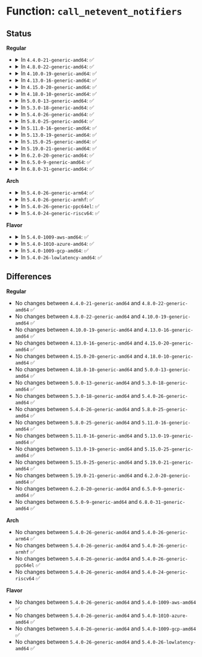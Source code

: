 # Function: <code>call_netevent_notifiers</code>

## Status
<b>Regular</b>
<ul>
<li>
<details>
<summary>In <code>4.4.0-21-generic-amd64</code>: ✅</summary>

```c
int call_netevent_notifiers(long unsigned int val, void * v)
```

```json
{
  "name": "call_netevent_notifiers",
  "collision_type": "Unique Global",
  "inline_type": "No",
  "funcs": [
    {
      "addr": 18446744071586333200,
      "name": "call_netevent_notifiers",
      "external": true,
      "loc": "net/core/netevent.c:63",
      "file": "net/core/netevent.c",
      "inline": "seen, unknown",
      "caller_inline": [],
      "caller_func": [
        "net/core/neighbour.c:neigh_timer_handler",
        "net/core/neighbour.c:neigh_update",
        "net/ipv4/route.c:__ip_do_redirect",
        "net/ipv6/route.c:rt6_do_redirect"
      ]
    }
  ],
  "symbols": [
    {
      "addr": 18446744071586333200,
      "name": "call_netevent_notifiers",
      "section": ".text",
      "bind": "STB_GLOBAL",
      "size": 29
    }
  ]
}
```
</details>
</li>
<li>
<details>
<summary>In <code>4.8.0-22-generic-amd64</code>: ✅</summary>

```c
int call_netevent_notifiers(long unsigned int val, void * v)
```

```json
{
  "name": "call_netevent_notifiers",
  "collision_type": "Unique Global",
  "inline_type": "No",
  "funcs": [
    {
      "addr": 18446744071586766016,
      "name": "call_netevent_notifiers",
      "external": true,
      "loc": "net/core/netevent.c:63",
      "file": "net/core/netevent.c",
      "inline": "seen, unknown",
      "caller_inline": [],
      "caller_func": [
        "net/core/neighbour.c:neigh_proc_update",
        "net/core/neighbour.c:neightbl_set",
        "net/core/neighbour.c:neigh_update",
        "net/core/neighbour.c:neigh_timer_handler",
        "net/ipv4/route.c:__ip_do_redirect",
        "net/ipv6/route.c:rt6_do_redirect"
      ]
    }
  ],
  "symbols": [
    {
      "addr": 18446744071586766016,
      "name": "call_netevent_notifiers",
      "section": ".text",
      "bind": "STB_GLOBAL",
      "size": 29
    }
  ]
}
```
</details>
</li>
<li>
<details>
<summary>In <code>4.10.0-19-generic-amd64</code>: ✅</summary>

```c
int call_netevent_notifiers(long unsigned int val, void * v)
```

```json
{
  "name": "call_netevent_notifiers",
  "collision_type": "Unique Global",
  "inline_type": "No",
  "funcs": [
    {
      "addr": 18446744071586952592,
      "name": "call_netevent_notifiers",
      "external": true,
      "loc": "net/core/netevent.c:63",
      "file": "net/core/netevent.c",
      "inline": "seen, unknown",
      "caller_inline": [],
      "caller_func": [
        "net/core/neighbour.c:neigh_proc_update",
        "net/core/neighbour.c:neightbl_set",
        "net/core/neighbour.c:neigh_update",
        "net/core/neighbour.c:neigh_timer_handler",
        "net/core/neighbour.c:neigh_cleanup_and_release",
        "net/ipv4/route.c:__ip_do_redirect",
        "net/ipv6/route.c:rt6_do_redirect"
      ]
    }
  ],
  "symbols": [
    {
      "addr": 18446744071586952592,
      "name": "call_netevent_notifiers",
      "section": ".text",
      "bind": "STB_GLOBAL",
      "size": 29
    }
  ]
}
```
</details>
</li>
<li>
<details>
<summary>In <code>4.13.0-16-generic-amd64</code>: ✅</summary>

```c
int call_netevent_notifiers(long unsigned int val, void * v)
```

```json
{
  "name": "call_netevent_notifiers",
  "collision_type": "Unique Global",
  "inline_type": "No",
  "funcs": [
    {
      "addr": 18446744071587077392,
      "name": "call_netevent_notifiers",
      "external": true,
      "loc": "net/core/netevent.c:63",
      "file": "net/core/netevent.c",
      "inline": "seen, unknown",
      "caller_inline": [],
      "caller_func": [
        "net/core/neighbour.c:neigh_proc_update",
        "net/core/neighbour.c:neightbl_set",
        "net/core/neighbour.c:neigh_update",
        "net/core/neighbour.c:neigh_timer_handler",
        "net/core/neighbour.c:neigh_cleanup_and_release",
        "net/ipv4/route.c:__ip_do_redirect",
        "net/ipv6/route.c:rt6_do_redirect"
      ]
    }
  ],
  "symbols": [
    {
      "addr": 18446744071587077392,
      "name": "call_netevent_notifiers",
      "section": ".text",
      "bind": "STB_GLOBAL",
      "size": 29
    }
  ]
}
```
</details>
</li>
<li>
<details>
<summary>In <code>4.15.0-20-generic-amd64</code>: ✅</summary>

```c
int call_netevent_notifiers(long unsigned int val, void * v)
```

```json
{
  "name": "call_netevent_notifiers",
  "collision_type": "Unique Global",
  "inline_type": "No",
  "funcs": [
    {
      "addr": 18446744071587579008,
      "name": "call_netevent_notifiers",
      "external": true,
      "loc": "net/core/netevent.c:63",
      "file": "net/core/netevent.c",
      "inline": "seen, unknown",
      "caller_inline": [],
      "caller_func": [
        "net/core/neighbour.c:neigh_proc_update",
        "net/core/neighbour.c:neightbl_set",
        "net/core/neighbour.c:neigh_update",
        "net/core/neighbour.c:neigh_timer_handler",
        "net/core/neighbour.c:neigh_cleanup_and_release",
        "net/ipv4/route.c:__ip_do_redirect",
        "net/ipv4/sysctl_net_ipv4.c:proc_fib_multipath_hash_policy",
        "net/ipv6/route.c:rt6_do_redirect"
      ]
    }
  ],
  "symbols": [
    {
      "addr": 18446744071587579008,
      "name": "call_netevent_notifiers",
      "section": ".text",
      "bind": "STB_GLOBAL",
      "size": 29
    }
  ]
}
```
</details>
</li>
<li>
<details>
<summary>In <code>4.18.0-10-generic-amd64</code>: ✅</summary>

```c
int call_netevent_notifiers(long unsigned int val, void * v)
```

```json
{
  "name": "call_netevent_notifiers",
  "collision_type": "Unique Global",
  "inline_type": "No",
  "funcs": [
    {
      "addr": 18446744071587888064,
      "name": "call_netevent_notifiers",
      "external": true,
      "loc": "net/core/netevent.c:63",
      "file": "net/core/netevent.c",
      "inline": "seen, unknown",
      "caller_inline": [],
      "caller_func": [
        "net/core/neighbour.c:neigh_proc_update",
        "net/core/neighbour.c:neightbl_set",
        "net/core/neighbour.c:neigh_update",
        "net/core/neighbour.c:neigh_timer_handler",
        "net/core/neighbour.c:neigh_cleanup_and_release",
        "net/ipv4/route.c:__ip_do_redirect",
        "net/ipv4/sysctl_net_ipv4.c:proc_fib_multipath_hash_policy",
        "net/ipv6/route.c:rt6_do_redirect",
        "net/ipv6/sysctl_net_ipv6.c:proc_rt6_multipath_hash_policy"
      ]
    }
  ],
  "symbols": [
    {
      "addr": 18446744071587888064,
      "name": "call_netevent_notifiers",
      "section": ".text",
      "bind": "STB_GLOBAL",
      "size": 29
    }
  ]
}
```
</details>
</li>
<li>
<details>
<summary>In <code>5.0.0-13-generic-amd64</code>: ✅</summary>

```c
int call_netevent_notifiers(long unsigned int val, void * v)
```

```json
{
  "name": "call_netevent_notifiers",
  "collision_type": "Unique Global",
  "inline_type": "No",
  "funcs": [
    {
      "addr": 18446744071588029840,
      "name": "call_netevent_notifiers",
      "external": true,
      "loc": "net/core/netevent.c:63",
      "file": "net/core/netevent.c",
      "inline": "seen, unknown",
      "caller_inline": [],
      "caller_func": [
        "net/core/neighbour.c:neigh_proc_update",
        "net/core/neighbour.c:neightbl_set",
        "net/core/neighbour.c:__neigh_update",
        "net/core/neighbour.c:neigh_timer_handler",
        "net/core/neighbour.c:neigh_cleanup_and_release",
        "net/ipv4/route.c:__ip_do_redirect",
        "net/ipv4/sysctl_net_ipv4.c:proc_fib_multipath_hash_policy",
        "net/ipv4/sysctl_net_ipv4.c:ipv4_fwd_update_priority",
        "net/ipv6/route.c:rt6_do_redirect",
        "net/ipv6/sysctl_net_ipv6.c:proc_rt6_multipath_hash_policy"
      ]
    }
  ],
  "symbols": [
    {
      "addr": 18446744071588029840,
      "name": "call_netevent_notifiers",
      "section": ".text",
      "bind": "STB_GLOBAL",
      "size": 29
    }
  ]
}
```
</details>
</li>
<li>
<details>
<summary>In <code>5.3.0-18-generic-amd64</code>: ✅</summary>

```c
int call_netevent_notifiers(long unsigned int val, void * v)
```

```json
{
  "name": "call_netevent_notifiers",
  "collision_type": "Unique Global",
  "inline_type": "No",
  "funcs": [
    {
      "addr": 18446744071588343104,
      "name": "call_netevent_notifiers",
      "external": true,
      "loc": "net/core/netevent.c:59",
      "file": "net/core/netevent.c",
      "inline": "seen, unknown",
      "caller_inline": [],
      "caller_func": [
        "net/core/neighbour.c:neigh_proc_update",
        "net/core/neighbour.c:neightbl_set",
        "net/core/neighbour.c:__neigh_update",
        "net/core/neighbour.c:neigh_timer_handler",
        "net/core/neighbour.c:neigh_cleanup_and_release",
        "net/ipv4/route.c:__ip_do_redirect",
        "net/ipv4/sysctl_net_ipv4.c:proc_fib_multipath_hash_policy",
        "net/ipv4/sysctl_net_ipv4.c:ipv4_fwd_update_priority",
        "net/ipv6/route.c:rt6_do_redirect",
        "net/ipv6/sysctl_net_ipv6.c:proc_rt6_multipath_hash_policy"
      ]
    }
  ],
  "symbols": [
    {
      "addr": 18446744071588343104,
      "name": "call_netevent_notifiers",
      "section": ".text",
      "bind": "STB_GLOBAL",
      "size": 29
    }
  ]
}
```
</details>
</li>
<li>
<details>
<summary>In <code>5.4.0-26-generic-amd64</code>: ✅</summary>

```c
int call_netevent_notifiers(long unsigned int val, void * v)
```

```json
{
  "name": "call_netevent_notifiers",
  "collision_type": "Unique Global",
  "inline_type": "No",
  "funcs": [
    {
      "addr": 18446744071588549552,
      "name": "call_netevent_notifiers",
      "external": true,
      "loc": "net/core/netevent.c:59",
      "file": "net/core/netevent.c",
      "inline": "seen, unknown",
      "caller_inline": [],
      "caller_func": [
        "net/core/neighbour.c:neigh_proc_update",
        "net/core/neighbour.c:neightbl_set",
        "net/core/neighbour.c:__neigh_update",
        "net/core/neighbour.c:neigh_timer_handler",
        "net/core/neighbour.c:neigh_cleanup_and_release",
        "net/ipv4/route.c:__ip_do_redirect",
        "net/ipv4/sysctl_net_ipv4.c:proc_fib_multipath_hash_policy",
        "net/ipv4/sysctl_net_ipv4.c:ipv4_fwd_update_priority",
        "net/ipv6/route.c:rt6_do_redirect",
        "net/ipv6/sysctl_net_ipv6.c:proc_rt6_multipath_hash_policy"
      ]
    }
  ],
  "symbols": [
    {
      "addr": 18446744071588549552,
      "name": "call_netevent_notifiers",
      "section": ".text",
      "bind": "STB_GLOBAL",
      "size": 29
    }
  ]
}
```
</details>
</li>
<li>
<details>
<summary>In <code>5.8.0-25-generic-amd64</code>: ✅</summary>

```c
int call_netevent_notifiers(long unsigned int val, void * v)
```

```json
{
  "name": "call_netevent_notifiers",
  "collision_type": "Unique Global",
  "inline_type": "No",
  "funcs": [
    {
      "addr": 18446744071589400608,
      "name": "call_netevent_notifiers",
      "external": true,
      "loc": "net/core/netevent.c:59",
      "file": "net/core/netevent.c",
      "inline": "seen, unknown",
      "caller_inline": [],
      "caller_func": [
        "net/core/neighbour.c:neigh_proc_update",
        "net/core/neighbour.c:neightbl_set",
        "net/core/neighbour.c:__neigh_update",
        "net/core/neighbour.c:neigh_timer_handler",
        "net/core/neighbour.c:neigh_cleanup_and_release",
        "net/ipv4/route.c:__ip_do_redirect",
        "net/ipv4/sysctl_net_ipv4.c:proc_fib_multipath_hash_policy",
        "net/ipv4/sysctl_net_ipv4.c:ipv4_fwd_update_priority",
        "net/ipv6/route.c:rt6_do_redirect",
        "net/ipv6/sysctl_net_ipv6.c:proc_rt6_multipath_hash_policy"
      ]
    }
  ],
  "symbols": [
    {
      "addr": 18446744071589400608,
      "name": "call_netevent_notifiers",
      "section": ".text",
      "bind": "STB_GLOBAL",
      "size": 29
    }
  ]
}
```
</details>
</li>
<li>
<details>
<summary>In <code>5.11.0-16-generic-amd64</code>: ✅</summary>

```c
int call_netevent_notifiers(long unsigned int val, void * v)
```

```json
{
  "name": "call_netevent_notifiers",
  "collision_type": "Unique Global",
  "inline_type": "No",
  "funcs": [
    {
      "addr": 18446744071589401488,
      "name": "call_netevent_notifiers",
      "external": true,
      "loc": "net/core/netevent.c:59",
      "file": "net/core/netevent.c",
      "inline": "seen, unknown",
      "caller_inline": [],
      "caller_func": [
        "net/core/neighbour.c:neigh_proc_update",
        "net/core/neighbour.c:neightbl_set",
        "net/core/neighbour.c:__neigh_update",
        "net/core/neighbour.c:neigh_timer_handler",
        "net/core/neighbour.c:neigh_cleanup_and_release",
        "net/ipv4/route.c:__ip_do_redirect",
        "net/ipv4/sysctl_net_ipv4.c:proc_fib_multipath_hash_policy",
        "net/ipv4/sysctl_net_ipv4.c:ipv4_fwd_update_priority",
        "net/ipv6/route.c:rt6_do_redirect",
        "net/ipv6/sysctl_net_ipv6.c:proc_rt6_multipath_hash_policy"
      ]
    }
  ],
  "symbols": [
    {
      "addr": 18446744071589401488,
      "name": "call_netevent_notifiers",
      "section": ".text",
      "bind": "STB_GLOBAL",
      "size": 29
    }
  ]
}
```
</details>
</li>
<li>
<details>
<summary>In <code>5.13.0-19-generic-amd64</code>: ✅</summary>

```c
int call_netevent_notifiers(long unsigned int val, void * v)
```

```json
{
  "name": "call_netevent_notifiers",
  "collision_type": "Unique Global",
  "inline_type": "No",
  "funcs": [
    {
      "addr": 18446744071589298672,
      "name": "call_netevent_notifiers",
      "external": true,
      "loc": "net/core/netevent.c:59",
      "file": "net/core/netevent.c",
      "inline": "seen, unknown",
      "caller_inline": [],
      "caller_func": [
        "net/core/neighbour.c:neigh_proc_update",
        "net/core/neighbour.c:neightbl_set",
        "net/core/neighbour.c:__neigh_update",
        "net/core/neighbour.c:neigh_timer_handler",
        "net/core/neighbour.c:neigh_cleanup_and_release",
        "net/ipv4/route.c:__ip_do_redirect",
        "net/ipv4/sysctl_net_ipv4.c:proc_fib_multipath_hash_policy",
        "net/ipv4/sysctl_net_ipv4.c:ipv4_fwd_update_priority",
        "net/ipv6/route.c:rt6_do_redirect",
        "net/ipv6/sysctl_net_ipv6.c:proc_rt6_multipath_hash_policy"
      ]
    }
  ],
  "symbols": [
    {
      "addr": 18446744071589298672,
      "name": "call_netevent_notifiers",
      "section": ".text",
      "bind": "STB_GLOBAL",
      "size": 29
    }
  ]
}
```
</details>
</li>
<li>
<details>
<summary>In <code>5.15.0-25-generic-amd64</code>: ✅</summary>

```c
int call_netevent_notifiers(long unsigned int val, void * v)
```

```json
{
  "name": "call_netevent_notifiers",
  "collision_type": "Unique Global",
  "inline_type": "No",
  "funcs": [
    {
      "addr": 18446744071590026848,
      "name": "call_netevent_notifiers",
      "external": true,
      "loc": "net/core/netevent.c:59",
      "file": "net/core/netevent.c",
      "inline": "seen, unknown",
      "caller_inline": [],
      "caller_func": [
        "net/core/neighbour.c:neigh_proc_update",
        "net/core/neighbour.c:neightbl_set",
        "net/core/neighbour.c:__neigh_update",
        "net/core/neighbour.c:neigh_timer_handler",
        "net/core/neighbour.c:neigh_cleanup_and_release",
        "net/ipv4/route.c:__ip_do_redirect",
        "net/ipv4/sysctl_net_ipv4.c:proc_fib_multipath_hash_fields",
        "net/ipv4/sysctl_net_ipv4.c:proc_fib_multipath_hash_policy",
        "net/ipv4/sysctl_net_ipv4.c:ipv4_fwd_update_priority",
        "net/ipv6/route.c:rt6_do_redirect",
        "net/ipv6/sysctl_net_ipv6.c:proc_rt6_multipath_hash_fields",
        "net/ipv6/sysctl_net_ipv6.c:proc_rt6_multipath_hash_policy"
      ]
    }
  ],
  "symbols": [
    {
      "addr": 18446744071590026848,
      "name": "call_netevent_notifiers",
      "section": ".text",
      "bind": "STB_GLOBAL",
      "size": 29
    }
  ]
}
```
</details>
</li>
<li>
<details>
<summary>In <code>5.19.0-21-generic-amd64</code>: ✅</summary>

```c
int call_netevent_notifiers(long unsigned int val, void * v)
```

```json
{
  "name": "call_netevent_notifiers",
  "collision_type": "Unique Global",
  "inline_type": "No",
  "funcs": [
    {
      "addr": 18446744071591568176,
      "name": "call_netevent_notifiers",
      "external": true,
      "loc": "net/core/netevent.c:59",
      "file": "net/core/netevent.c",
      "inline": "seen, unknown",
      "caller_inline": [],
      "caller_func": [
        "net/core/neighbour.c:neigh_proc_update",
        "net/core/neighbour.c:neightbl_set",
        "net/core/neighbour.c:__neigh_update",
        "net/core/neighbour.c:neigh_timer_handler",
        "net/core/neighbour.c:neigh_cleanup_and_release",
        "net/ipv4/route.c:__ip_do_redirect",
        "net/ipv4/sysctl_net_ipv4.c:proc_fib_multipath_hash_fields",
        "net/ipv4/sysctl_net_ipv4.c:proc_fib_multipath_hash_policy",
        "net/ipv4/sysctl_net_ipv4.c:ipv4_fwd_update_priority",
        "net/ipv6/route.c:rt6_do_redirect",
        "net/ipv6/sysctl_net_ipv6.c:proc_rt6_multipath_hash_fields",
        "net/ipv6/sysctl_net_ipv6.c:proc_rt6_multipath_hash_policy"
      ]
    }
  ],
  "symbols": [
    {
      "addr": 18446744071591568176,
      "name": "call_netevent_notifiers",
      "section": ".text",
      "bind": "STB_GLOBAL",
      "size": 39
    }
  ]
}
```
</details>
</li>
<li>
<details>
<summary>In <code>6.2.0-20-generic-amd64</code>: ✅</summary>

```c
int call_netevent_notifiers(long unsigned int val, void * v)
```

```json
{
  "name": "call_netevent_notifiers",
  "collision_type": "Unique Global",
  "inline_type": "No",
  "funcs": [
    {
      "addr": 18446744071593346848,
      "name": "call_netevent_notifiers",
      "external": true,
      "loc": "net/core/netevent.c:59",
      "file": "net/core/netevent.c",
      "inline": "seen, unknown",
      "caller_inline": [],
      "caller_func": [
        "net/core/neighbour.c:neigh_proc_update",
        "net/core/neighbour.c:neightbl_set",
        "net/core/neighbour.c:__neigh_update",
        "net/core/neighbour.c:neigh_timer_handler",
        "net/core/neighbour.c:neigh_cleanup_and_release",
        "net/ipv4/route.c:__ip_do_redirect",
        "net/ipv4/sysctl_net_ipv4.c:proc_fib_multipath_hash_fields",
        "net/ipv4/sysctl_net_ipv4.c:proc_fib_multipath_hash_policy",
        "net/ipv4/sysctl_net_ipv4.c:ipv4_fwd_update_priority",
        "net/ipv6/route.c:rt6_do_redirect",
        "net/ipv6/sysctl_net_ipv6.c:proc_rt6_multipath_hash_fields",
        "net/ipv6/sysctl_net_ipv6.c:proc_rt6_multipath_hash_policy"
      ]
    }
  ],
  "symbols": [
    {
      "addr": 18446744071593346848,
      "name": "call_netevent_notifiers",
      "section": ".text",
      "bind": "STB_GLOBAL",
      "size": 39
    }
  ]
}
```
</details>
</li>
<li>
<details>
<summary>In <code>6.5.0-9-generic-amd64</code>: ✅</summary>

```c
int call_netevent_notifiers(long unsigned int val, void * v)
```

```json
{
  "name": "call_netevent_notifiers",
  "collision_type": "Unique Global",
  "inline_type": "No",
  "funcs": [
    {
      "addr": 18446744071593809088,
      "name": "call_netevent_notifiers",
      "external": true,
      "loc": "net/core/netevent.c:59",
      "file": "net/core/netevent.c",
      "inline": "seen, unknown",
      "caller_inline": [],
      "caller_func": [
        "net/core/neighbour.c:neigh_proc_update",
        "net/core/neighbour.c:neightbl_set",
        "net/core/neighbour.c:__neigh_update",
        "net/core/neighbour.c:neigh_timer_handler",
        "net/core/neighbour.c:neigh_cleanup_and_release",
        "net/ipv4/route.c:__ip_do_redirect",
        "net/ipv4/sysctl_net_ipv4.c:proc_fib_multipath_hash_fields",
        "net/ipv4/sysctl_net_ipv4.c:proc_fib_multipath_hash_policy",
        "net/ipv4/sysctl_net_ipv4.c:ipv4_fwd_update_priority",
        "net/ipv6/route.c:rt6_do_redirect",
        "net/ipv6/sysctl_net_ipv6.c:proc_rt6_multipath_hash_fields",
        "net/ipv6/sysctl_net_ipv6.c:proc_rt6_multipath_hash_policy"
      ]
    }
  ],
  "symbols": [
    {
      "addr": 18446744071593809088,
      "name": "call_netevent_notifiers",
      "section": ".text",
      "bind": "STB_GLOBAL",
      "size": 39
    }
  ]
}
```
</details>
</li>
<li>
<details>
<summary>In <code>6.8.0-31-generic-amd64</code>: ✅</summary>

```c
int call_netevent_notifiers(long unsigned int val, void * v)
```

```json
{
  "name": "call_netevent_notifiers",
  "collision_type": "Unique Global",
  "inline_type": "No",
  "funcs": [
    {
      "addr": 18446744071594590544,
      "name": "call_netevent_notifiers",
      "external": true,
      "loc": "net/core/netevent.c:59",
      "file": "net/core/netevent.c",
      "inline": "seen, unknown",
      "caller_inline": [],
      "caller_func": [
        "net/core/neighbour.c:neigh_proc_update",
        "net/core/neighbour.c:neightbl_set",
        "net/core/neighbour.c:__neigh_update",
        "net/core/neighbour.c:neigh_timer_handler",
        "net/core/neighbour.c:neigh_cleanup_and_release",
        "net/ipv4/route.c:__ip_do_redirect",
        "net/ipv4/sysctl_net_ipv4.c:proc_fib_multipath_hash_fields",
        "net/ipv4/sysctl_net_ipv4.c:proc_fib_multipath_hash_policy",
        "net/ipv4/sysctl_net_ipv4.c:ipv4_fwd_update_priority",
        "net/ipv6/route.c:rt6_do_redirect",
        "net/ipv6/sysctl_net_ipv6.c:proc_rt6_multipath_hash_fields",
        "net/ipv6/sysctl_net_ipv6.c:proc_rt6_multipath_hash_policy"
      ]
    }
  ],
  "symbols": [
    {
      "addr": 18446744071594590544,
      "name": "call_netevent_notifiers",
      "section": ".text",
      "bind": "STB_GLOBAL",
      "size": 39
    }
  ]
}
```
</details>
</li>
</ul>
<b>Arch</b>
<ul>
<li>
<details>
<summary>In <code>5.4.0-26-generic-arm64</code>: ✅</summary>

```c
int call_netevent_notifiers(long unsigned int val, void * v)
```

```json
{
  "name": "call_netevent_notifiers",
  "collision_type": "Unique Global",
  "inline_type": "No",
  "funcs": [
    {
      "addr": 18446603336502087968,
      "name": "call_netevent_notifiers",
      "external": true,
      "loc": "net/core/netevent.c:59",
      "file": "net/core/netevent.c",
      "inline": "seen, unknown",
      "caller_inline": [],
      "caller_func": [
        "net/core/neighbour.c:neigh_proc_update",
        "net/core/neighbour.c:neightbl_set",
        "net/core/neighbour.c:__neigh_update",
        "net/core/neighbour.c:neigh_timer_handler",
        "net/core/neighbour.c:neigh_cleanup_and_release",
        "net/ipv4/route.c:__ip_do_redirect",
        "net/ipv4/sysctl_net_ipv4.c:proc_fib_multipath_hash_policy",
        "net/ipv4/sysctl_net_ipv4.c:ipv4_fwd_update_priority",
        "net/ipv6/route.c:rt6_do_redirect",
        "net/ipv6/sysctl_net_ipv6.c:proc_rt6_multipath_hash_policy"
      ]
    }
  ],
  "symbols": [
    {
      "addr": 18446603336502087968,
      "name": "call_netevent_notifiers",
      "section": ".text",
      "bind": "STB_GLOBAL",
      "size": 60
    }
  ]
}
```
</details>
</li>
<li>
<details>
<summary>In <code>5.4.0-26-generic-armhf</code>: ✅</summary>

```c
int call_netevent_notifiers(long unsigned int val, void * v)
```

```json
{
  "name": "call_netevent_notifiers",
  "collision_type": "Unique Global",
  "inline_type": "No",
  "funcs": [
    {
      "addr": 3234837232,
      "name": "call_netevent_notifiers",
      "external": true,
      "loc": "net/core/netevent.c:59",
      "file": "net/core/netevent.c",
      "inline": "seen, unknown",
      "caller_inline": [],
      "caller_func": [
        "net/core/neighbour.c:neigh_proc_update",
        "net/core/neighbour.c:neightbl_set",
        "net/core/neighbour.c:__neigh_update",
        "net/core/neighbour.c:neigh_timer_handler",
        "net/core/neighbour.c:neigh_cleanup_and_release",
        "net/ipv4/route.c:__ip_do_redirect",
        "net/ipv4/sysctl_net_ipv4.c:proc_fib_multipath_hash_policy",
        "net/ipv4/sysctl_net_ipv4.c:ipv4_fwd_update_priority",
        "net/ipv6/route.c:rt6_do_redirect",
        "net/ipv6/sysctl_net_ipv6.c:proc_rt6_multipath_hash_policy"
      ]
    }
  ],
  "symbols": [
    {
      "addr": 3234837232,
      "name": "call_netevent_notifiers",
      "section": ".text",
      "bind": "STB_GLOBAL",
      "size": 44
    }
  ]
}
```
</details>
</li>
<li>
<details>
<summary>In <code>5.4.0-26-generic-ppc64el</code>: ✅</summary>

```c
int call_netevent_notifiers(long unsigned int val, void * v)
```

```json
{
  "name": "call_netevent_notifiers",
  "collision_type": "Unique Global",
  "inline_type": "No",
  "funcs": [
    {
      "addr": 13835058055295541456,
      "name": "call_netevent_notifiers",
      "external": true,
      "loc": "net/core/netevent.c:59",
      "file": "net/core/netevent.c",
      "inline": "seen, unknown",
      "caller_inline": [],
      "caller_func": [
        "net/core/neighbour.c:neigh_proc_update",
        "net/core/neighbour.c:neightbl_set",
        "net/core/neighbour.c:__neigh_update",
        "net/core/neighbour.c:neigh_timer_handler",
        "net/core/neighbour.c:neigh_cleanup_and_release",
        "net/ipv4/route.c:__ip_do_redirect",
        "net/ipv4/sysctl_net_ipv4.c:proc_fib_multipath_hash_policy",
        "net/ipv4/sysctl_net_ipv4.c:ipv4_fwd_update_priority",
        "net/ipv6/route.c:rt6_do_redirect",
        "net/ipv6/sysctl_net_ipv6.c:proc_rt6_multipath_hash_policy"
      ]
    }
  ],
  "symbols": [
    {
      "addr": 13835058055295541456,
      "name": "call_netevent_notifiers",
      "section": ".text",
      "bind": "STB_GLOBAL",
      "size": 72
    }
  ]
}
```
</details>
</li>
<li>
<details>
<summary>In <code>5.4.0-24-generic-riscv64</code>: ✅</summary>

```c
int call_netevent_notifiers(long unsigned int val, void * v)
```

```json
{
  "name": "call_netevent_notifiers",
  "collision_type": "Unique Global",
  "inline_type": "No",
  "funcs": [
    {
      "addr": 18446743936278361098,
      "name": "call_netevent_notifiers",
      "external": true,
      "loc": "net/core/netevent.c:59",
      "file": "net/core/netevent.c",
      "inline": "seen, unknown",
      "caller_inline": [],
      "caller_func": [
        "net/core/neighbour.c:neigh_proc_update",
        "net/core/neighbour.c:neightbl_set",
        "net/core/neighbour.c:__neigh_update",
        "net/core/neighbour.c:neigh_timer_handler",
        "net/core/neighbour.c:neigh_cleanup_and_release",
        "net/ipv4/route.c:__ip_do_redirect",
        "net/ipv4/sysctl_net_ipv4.c:proc_fib_multipath_hash_policy",
        "net/ipv4/sysctl_net_ipv4.c:ipv4_fwd_update_priority",
        "net/ipv6/route.c:rt6_do_redirect",
        "net/ipv6/sysctl_net_ipv6.c:proc_rt6_multipath_hash_policy"
      ]
    }
  ],
  "symbols": [
    {
      "addr": 18446743936278361098,
      "name": "call_netevent_notifiers",
      "section": ".text",
      "bind": "STB_GLOBAL",
      "size": 58
    }
  ]
}
```
</details>
</li>
</ul>
<b>Flavor</b>
<ul>
<li>
<details>
<summary>In <code>5.4.0-1009-aws-amd64</code>: ✅</summary>

```c
int call_netevent_notifiers(long unsigned int val, void * v)
```

```json
{
  "name": "call_netevent_notifiers",
  "collision_type": "Unique Global",
  "inline_type": "No",
  "funcs": [
    {
      "addr": 18446744071588156288,
      "name": "call_netevent_notifiers",
      "external": true,
      "loc": "net/core/netevent.c:59",
      "file": "net/core/netevent.c",
      "inline": "seen, unknown",
      "caller_inline": [],
      "caller_func": [
        "net/core/neighbour.c:neigh_proc_update",
        "net/core/neighbour.c:neightbl_set",
        "net/core/neighbour.c:__neigh_update",
        "net/core/neighbour.c:neigh_timer_handler",
        "net/core/neighbour.c:neigh_cleanup_and_release",
        "net/ipv4/route.c:__ip_do_redirect",
        "net/ipv4/sysctl_net_ipv4.c:proc_fib_multipath_hash_policy",
        "net/ipv4/sysctl_net_ipv4.c:ipv4_fwd_update_priority",
        "net/ipv6/route.c:rt6_do_redirect",
        "net/ipv6/sysctl_net_ipv6.c:proc_rt6_multipath_hash_policy"
      ]
    }
  ],
  "symbols": [
    {
      "addr": 18446744071588156288,
      "name": "call_netevent_notifiers",
      "section": ".text",
      "bind": "STB_GLOBAL",
      "size": 29
    }
  ]
}
```
</details>
</li>
<li>
<details>
<summary>In <code>5.4.0-1010-azure-amd64</code>: ✅</summary>

```c
int call_netevent_notifiers(long unsigned int val, void * v)
```

```json
{
  "name": "call_netevent_notifiers",
  "collision_type": "Unique Global",
  "inline_type": "No",
  "funcs": [
    {
      "addr": 18446744071587869120,
      "name": "call_netevent_notifiers",
      "external": true,
      "loc": "net/core/netevent.c:59",
      "file": "net/core/netevent.c",
      "inline": "seen, unknown",
      "caller_inline": [],
      "caller_func": [
        "net/core/neighbour.c:neigh_proc_update",
        "net/core/neighbour.c:neightbl_set",
        "net/core/neighbour.c:__neigh_update",
        "net/core/neighbour.c:neigh_timer_handler",
        "net/core/neighbour.c:neigh_cleanup_and_release",
        "net/ipv4/route.c:__ip_do_redirect",
        "net/ipv4/sysctl_net_ipv4.c:proc_fib_multipath_hash_policy",
        "net/ipv4/sysctl_net_ipv4.c:ipv4_fwd_update_priority",
        "net/ipv6/route.c:rt6_do_redirect",
        "net/ipv6/sysctl_net_ipv6.c:proc_rt6_multipath_hash_policy"
      ]
    }
  ],
  "symbols": [
    {
      "addr": 18446744071587869120,
      "name": "call_netevent_notifiers",
      "section": ".text",
      "bind": "STB_GLOBAL",
      "size": 29
    }
  ]
}
```
</details>
</li>
<li>
<details>
<summary>In <code>5.4.0-1009-gcp-amd64</code>: ✅</summary>

```c
int call_netevent_notifiers(long unsigned int val, void * v)
```

```json
{
  "name": "call_netevent_notifiers",
  "collision_type": "Unique Global",
  "inline_type": "No",
  "funcs": [
    {
      "addr": 18446744071588488112,
      "name": "call_netevent_notifiers",
      "external": true,
      "loc": "net/core/netevent.c:59",
      "file": "net/core/netevent.c",
      "inline": "seen, unknown",
      "caller_inline": [],
      "caller_func": [
        "net/core/neighbour.c:neigh_proc_update",
        "net/core/neighbour.c:neightbl_set",
        "net/core/neighbour.c:__neigh_update",
        "net/core/neighbour.c:neigh_timer_handler",
        "net/core/neighbour.c:neigh_cleanup_and_release",
        "net/ipv4/route.c:__ip_do_redirect",
        "net/ipv4/sysctl_net_ipv4.c:proc_fib_multipath_hash_policy",
        "net/ipv4/sysctl_net_ipv4.c:ipv4_fwd_update_priority",
        "net/ipv6/route.c:rt6_do_redirect",
        "net/ipv6/sysctl_net_ipv6.c:proc_rt6_multipath_hash_policy"
      ]
    }
  ],
  "symbols": [
    {
      "addr": 18446744071588488112,
      "name": "call_netevent_notifiers",
      "section": ".text",
      "bind": "STB_GLOBAL",
      "size": 29
    }
  ]
}
```
</details>
</li>
<li>
<details>
<summary>In <code>5.4.0-26-lowlatency-amd64</code>: ✅</summary>

```c
int call_netevent_notifiers(long unsigned int val, void * v)
```

```json
{
  "name": "call_netevent_notifiers",
  "collision_type": "Unique Global",
  "inline_type": "No",
  "funcs": [
    {
      "addr": 18446744071588625024,
      "name": "call_netevent_notifiers",
      "external": true,
      "loc": "net/core/netevent.c:59",
      "file": "net/core/netevent.c",
      "inline": "seen, unknown",
      "caller_inline": [],
      "caller_func": [
        "net/core/neighbour.c:neigh_proc_update",
        "net/core/neighbour.c:neightbl_set",
        "net/core/neighbour.c:__neigh_update",
        "net/core/neighbour.c:neigh_timer_handler",
        "net/core/neighbour.c:neigh_cleanup_and_release",
        "net/ipv4/route.c:__ip_do_redirect",
        "net/ipv4/sysctl_net_ipv4.c:proc_fib_multipath_hash_policy",
        "net/ipv4/sysctl_net_ipv4.c:ipv4_fwd_update_priority",
        "net/ipv6/route.c:rt6_do_redirect",
        "net/ipv6/sysctl_net_ipv6.c:proc_rt6_multipath_hash_policy"
      ]
    }
  ],
  "symbols": [
    {
      "addr": 18446744071588625024,
      "name": "call_netevent_notifiers",
      "section": ".text",
      "bind": "STB_GLOBAL",
      "size": 29
    }
  ]
}
```
</details>
</li>
</ul>

## Differences
<b>Regular</b>
<ul>
<li>
No changes between <code>4.4.0-21-generic-amd64</code> and <code>4.8.0-22-generic-amd64</code> ✅
</li>
<li>
No changes between <code>4.8.0-22-generic-amd64</code> and <code>4.10.0-19-generic-amd64</code> ✅
</li>
<li>
No changes between <code>4.10.0-19-generic-amd64</code> and <code>4.13.0-16-generic-amd64</code> ✅
</li>
<li>
No changes between <code>4.13.0-16-generic-amd64</code> and <code>4.15.0-20-generic-amd64</code> ✅
</li>
<li>
No changes between <code>4.15.0-20-generic-amd64</code> and <code>4.18.0-10-generic-amd64</code> ✅
</li>
<li>
No changes between <code>4.18.0-10-generic-amd64</code> and <code>5.0.0-13-generic-amd64</code> ✅
</li>
<li>
No changes between <code>5.0.0-13-generic-amd64</code> and <code>5.3.0-18-generic-amd64</code> ✅
</li>
<li>
No changes between <code>5.3.0-18-generic-amd64</code> and <code>5.4.0-26-generic-amd64</code> ✅
</li>
<li>
No changes between <code>5.4.0-26-generic-amd64</code> and <code>5.8.0-25-generic-amd64</code> ✅
</li>
<li>
No changes between <code>5.8.0-25-generic-amd64</code> and <code>5.11.0-16-generic-amd64</code> ✅
</li>
<li>
No changes between <code>5.11.0-16-generic-amd64</code> and <code>5.13.0-19-generic-amd64</code> ✅
</li>
<li>
No changes between <code>5.13.0-19-generic-amd64</code> and <code>5.15.0-25-generic-amd64</code> ✅
</li>
<li>
No changes between <code>5.15.0-25-generic-amd64</code> and <code>5.19.0-21-generic-amd64</code> ✅
</li>
<li>
No changes between <code>5.19.0-21-generic-amd64</code> and <code>6.2.0-20-generic-amd64</code> ✅
</li>
<li>
No changes between <code>6.2.0-20-generic-amd64</code> and <code>6.5.0-9-generic-amd64</code> ✅
</li>
<li>
No changes between <code>6.5.0-9-generic-amd64</code> and <code>6.8.0-31-generic-amd64</code> ✅
</li>
</ul>
<b>Arch</b>
<ul>
<li>
No changes between <code>5.4.0-26-generic-amd64</code> and <code>5.4.0-26-generic-arm64</code> ✅
</li>
<li>
No changes between <code>5.4.0-26-generic-amd64</code> and <code>5.4.0-26-generic-armhf</code> ✅
</li>
<li>
No changes between <code>5.4.0-26-generic-amd64</code> and <code>5.4.0-26-generic-ppc64el</code> ✅
</li>
<li>
No changes between <code>5.4.0-26-generic-amd64</code> and <code>5.4.0-24-generic-riscv64</code> ✅
</li>
</ul>
<b>Flavor</b>
<ul>
<li>
No changes between <code>5.4.0-26-generic-amd64</code> and <code>5.4.0-1009-aws-amd64</code> ✅
</li>
<li>
No changes between <code>5.4.0-26-generic-amd64</code> and <code>5.4.0-1010-azure-amd64</code> ✅
</li>
<li>
No changes between <code>5.4.0-26-generic-amd64</code> and <code>5.4.0-1009-gcp-amd64</code> ✅
</li>
<li>
No changes between <code>5.4.0-26-generic-amd64</code> and <code>5.4.0-26-lowlatency-amd64</code> ✅
</li>
</ul>
